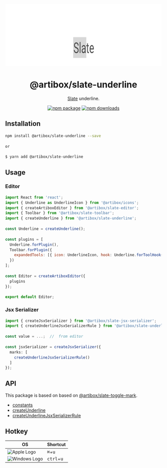 <div align="center">
  <img
    src="https://raw.githubusercontent.com/ianstormtaylor/slate/master/docs/images/banner.png"
    height="200"
  />
</div>

<h1 align="center">@artibox/slate-underline</h1>

<div align="center">

[Slate](https://github.com/ianstormtaylor/slate) underline.

[![npm package](https://img.shields.io/npm/v/@artibox/slate-underline.svg?maxAge=60)](https://www.npmjs.com/package/@artibox/slate-underline)
[![npm downloads](https://img.shields.io/npm/dt/@artibox/slate-underline.svg?maxAge=60)](https://www.npmjs.com/package/@artibox/slate-underline)

</div>

## Installation

```bash
npm install @artibox/slate-underline --save

or

$ yarn add @artibox/slate-underline
```

## Usage

### Editor

```js
import React from 'react';
import { Underline as UnderlineIcon } from '@artibox/icons';
import { createArtiboxEditor } from '@artibox/slate-editor';
import { Toolbar } from '@artibox/slate-toolbar';
import { createUnderline } from '@artibox/slate-underline';

const Underline = createUnderline();

const plugins = [
  Underline.forPlugin(),
  Toolbar.forPlugin({
    expandedTools: [{ icon: UnderlineIcon, hook: Underline.forToolHook() }]
  })
];

const Editor = createArtiboxEditor({
  plugins
});

export default Editor;
```

### Jsx Serializer

```ts
import { createJsxSerializer } from '@artibox/slate-jsx-serializer';
import { createUnderlineJsxSerializerRule } from '@artibox/slate-underline';

const value = ...;  //  from editor

const jsxSerializer = createJsxSerializer({
  marks: [
    createUnderlineJsxSerializerRule()
  ]
});
```

## API

This package is based on based on [@artibox/slate-toggle-mark](../slate-toggle-mark/README.md).

- [constants](./src/constants.ts)
- [createUnderline](./src/underline.ts)
- [createUnderlineJsxSerializerRule](./src/jsx-serializer.ts)

## Hotkey

| OS                       | Shortcut                     |
| ------------------------ | ---------------------------- |
| ![Apple Logo][apple]     | <kbd>⌘</kbd>+<kbd>u</kbd>    |
| ![Windows Logo][windows] | <kbd>ctrl</kbd>+<kbd>u</kbd> |

[apple]: https://cdn2.iconfinder.com/data/icons/designer-skills/128/apple-ios-system-platform-os-mac-linux-48.png
[windows]: https://cdn2.iconfinder.com/data/icons/designer-skills/128/windows-48.png
